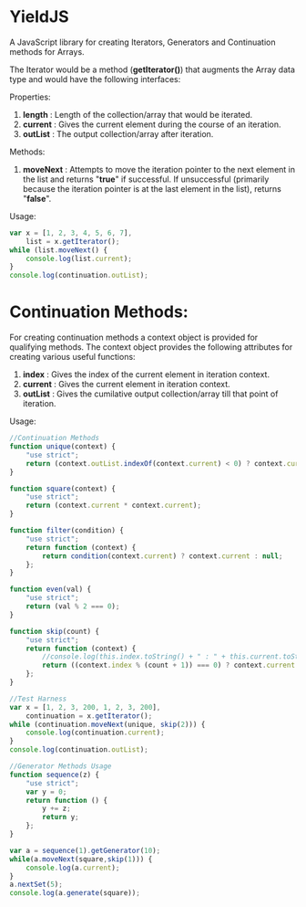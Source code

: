 YieldJS
=======

A JavaScript library for creating Iterators, Generators and Continuation methods for Arrays.

The Iterator would be a method (<b>getIterator()</b>) that augments the Array data type and would have the following interfaces:

Properties:

1. <b>length</b>   : Length of the collection/array that would be iterated.
2. <b>current</b>  : Gives the current element during the course of an iteration.
2. <b>outList</b>  : The output collection/array after iteration.

Methods:

1. <b>moveNext</b>  : Attempts to move the iteration pointer to the next element in the list and returns "<b>true</b>" if successful. If unsuccessful (primarily because the iteration pointer is at the last element in the list), returns "<b>false</b>".

Usage:

```javascript
var x = [1, 2, 3, 4, 5, 6, 7],
    list = x.getIterator();
while (list.moveNext() {
    console.log(list.current);
}
console.log(continuation.outList);
```

Continuation Methods:
=====================

For creating continuation methods a context object is provided for qualifying methods.
The context object provides the following attributes for creating various useful functions:

1. <b>index</b> : Gives the index of the current element in iteration context.
2. <b>current</b> : Gives the current element in iteration context.
3. <b>outList</b> : Gives the cumilative output collection/array till that point of iteration.

Usage:

```javascript
//Continuation Methods
function unique(context) {
    "use strict";
    return (context.outList.indexOf(context.current) < 0) ? context.current : null;
}

function square(context) {
    "use strict";
    return (context.current * context.current);
}

function filter(condition) {
    "use strict";
    return function (context) {
        return condition(context.current) ? context.current : null;
    };
}

function even(val) {
    "use strict";
    return (val % 2 === 0);
}

function skip(count) {
    "use strict";
    return function (context) {
        //console.log(this.index.toString() + " : " + this.current.toString());
        return ((context.index % (count + 1)) === 0) ? context.current : null;
    };
}

//Test Harness
var x = [1, 2, 3, 200, 1, 2, 3, 200],
    continuation = x.getIterator();
while (continuation.moveNext(unique, skip(2))) {
    console.log(continuation.current);
}
console.log(continuation.outList);

//Generator Methods Usage
function sequence(z) {
	"use strict";
	var y = 0;
	return function () {
		y += z;
		return y;
	};
}

var a = sequence(1).getGenerator(10);
while(a.moveNext(square,skip(1))) {
	console.log(a.current);
}
a.nextSet(5);
console.log(a.generate(square));
```
